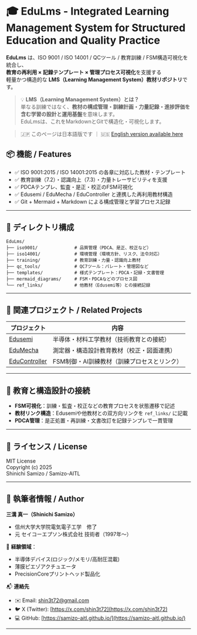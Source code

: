 # 🎓 EduLms - Integrated Learning Management System for Structured Education and Quality Practice

**EduLms** は、ISO 9001 / ISO 14001 / QCツール / 教育訓練 / FSM構造可視化を統合し、  
**教育の再利用 × 記録テンプレート × 管理プロセス可視化**を支援する  
軽量かつ構造的な **LMS（Learning Management System）教材リポジトリ**です。

> 💡 **LMS（Learning Management System）とは？**  
> 単なる訓練ではなく、**教材の構成管理・訓練計画・力量記録・進捗評価を含む学習の設計と運用基盤**を意味します。  
> EduLmsは、これをMarkdownとGitで構造化・可視化します。

> 🇯🇵 このページは日本語版です ｜ 🇺🇸 [English version available here](./README_en.md)

## 📦 機能 / Features

- ✅ ISO 9001:2015 / ISO 14001:2015 の各章に対応した教材・テンプレート
- ✅ 教育訓練（7.2）・認識向上（7.3）・力量トレーサビリティを支援
- ✅ PDCAテンプレ、監査・是正・校正のFSM可視化
- ✅ Edusemi / EduMecha / EduController と連携した再利用教材構造
- ✅ Git + Mermaid + Markdown による構成管理と学習プロセス記録

---

## 📁 ディレクトリ構成

```plaintext
EduLms/
├── iso9001/              # 品質管理（PDCA、是正、校正など）
├── iso14001/             # 環境管理（環境方針、リスク、法令対応）
├── training/             # 教育訓練・力量・認識向上教材
├── qc_tools/             # QC7ツール：パレート・管理図など
├── templates/            # 様式テンプレート：PDCA・記録・文書管理
├── mermaid_diagrams/     # FSM・PDCAなどのプロセス図
└── ref_links/            # 他教材（Edusemi等）との接続記録　
```

---

## 🔗 関連プロジェクト / Related Projects

| プロジェクト     | 内容                                               |
|------------------|----------------------------------------------------|
| [Edusemi](https://github.com/samizo-aitl/Edusemi)         | 半導体・材料工学教材（技術教育との接続）               |
| [EduMecha](https://github.com/samizo-aitl/EduMecha)       | 測定器・構造設計教育教材（校正・図面連携）              |
| [EduController](https://github.com/samizo-aitl/EduController) | FSM制御・AI訓練教材（訓練プロセスとリンク）             |

---

## 🧠 教育と構造設計の接続

- **FSM可視化**：訓練・監査・校正などの教育プロセスを状態遷移で記述
- **教材リンク構造**：Edusemiや他教材との双方向リンクを `ref_links/` に記載
- **PDCA管理**：是正処置・再訓練・文書改訂を記録テンプレで一貫管理

---

## 📜 ライセンス / License

MIT License  
Copyright (c) 2025  
Shinichi Samizo / Samizo-AITL

---

## 👤 執筆者情報 / Author

**三溝 真一（Shinichi Samizo）**  
- 信州大学大学院電気電子工学　修了  
- 元 セイコーエプソン株式会社 技術者（1997年〜）  

📌 **経験領域**：
- 半導体デバイス(ロジック/メモリ/高耐圧混載)  
- 薄膜ピエゾアクチュエータ  
- PrecisionCoreプリントヘッド製品化  

📬 **連絡先**
- ✉️ Email: [shin3t72@gmail.com](mailto:shin3t72@gmail.com)  
- 🐦 X (Twitter): [https://x.com/shin3t72](https://x.com/shin3t72)  
- 💻 GitHub: [https://samizo-aitl.github.io/](https://samizo-aitl.github.io/)

---
